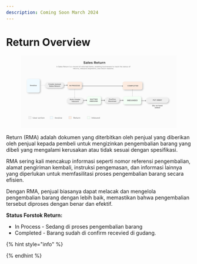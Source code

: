 ```yaml
---
description: Coming Soon March 2024
---
```


# Return Overview



<figure><img src="../../.gitbook/assets/Return Flow Chart (1).png" alt=""><figcaption></figcaption></figure>

Return (RMA) adalah dokumen yang diterbitkan oleh penjual yang diberikan oleh penjual kepada pembeli untuk mengizinkan pengembalian barang yang dibeli yang mengalami kerusakan atau tidak sesuai dengan spesifikasi.&#x20;

RMA sering kali mencakup informasi seperti nomor referensi pengembalian, alamat pengiriman kembali, instruksi pengemasan, dan informasi lainnya yang diperlukan untuk memfasilitasi proses pengembalian barang secara efisien.&#x20;

Dengan RMA, penjual biasanya dapat melacak dan mengelola pengembalian barang dengan lebih baik, memastikan bahwa pengembalian tersebut diproses dengan benar dan efektif.

**Status Forstok Return:**&#x20;

* In Process - Sedang di proses pengembalian barang
* Completed - Barang sudah di confirm recevied di gudang.&#x20;

{% hint style="info" %}

{% endhint %}

